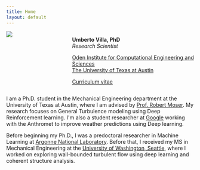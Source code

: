 ```yaml
---
title: Home
layout: default
---
```


<div id="twosided">
<div id="left" style="float: left; max-width: 30%;border: 10px"> 
    <img src="images/profile.jpg" />
</div>
<div id="right" style="float: right; width: 65%; vertical-align: middle;">
<p> <b>Umberto Villa, PhD</b> <br> <em>Research Scientist</em> </p>
<p> <a href="https://oden.utexas.edu" target="blank">Oden Institute for Computational Engineering and Sciences</a><br>
<a href="https://utexas.edu" target="blank">The University of Texas at Austin</a></p>
<p> <a href="files/UmbertoVilla_cv.pdf">Curriculum vitae </a> </p>
</div>
</div>
<div id="clearer" style="clear: both"> </div>

I am a Ph.D. student in the Mechanical Engineering department at the University of Texas at Austin, where I am advised by [Prof. Robert Moser](https://oden.utexas.edu/people/directory/Robert-Moser/). My research focuses on General Turbulence modeling using Deep Reinforcement learning. I'm also a student researcher at [Google](https://research.google/) working with the Anthromet to improve weather predictions using Deep learning. 

Before beginning my Ph.D., I was a predoctoral researcher in Machine Learning at [Argonne National Laboratory](https://www.anl.gov/). Before that, I received my MS in Mechanical Engineering at the [University of Washington, Seattle](http://www.washington.edu/), where I worked on exploring wall-bounded turbulent flow using deep learning and coherent structure analysis. 

<br>




